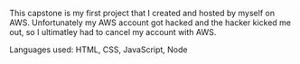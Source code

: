 This capstone is my first project that I created and hosted by myself on AWS.  Unfortunately my AWS account got hacked and the hacker kicked me out, so I ultimatley 
had to cancel my account with AWS.

Languages used:
HTML, CSS, JavaScript, Node

